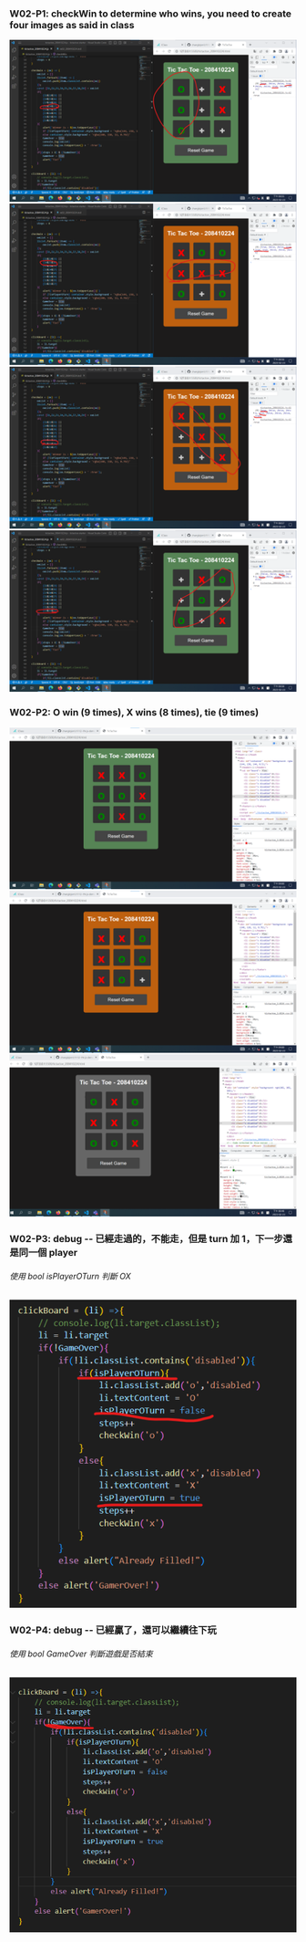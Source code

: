 ### W02-P1: checkWin to determine who wins, you need to create four images as said in class

![](w02-p1-1.png)
![](w02-p1-2.png)
![](w02-p1-3.png)
![](w02-p1-4.png)

### W02-P2: O win (9 times), X wins (8 times), tie (9 times)

![](w02-p2-1.png)
![](w02-p2-2.png)
![](w02-p2-3.png)

### W02-P3: debug -- 已經走過的，不能走，但是 turn 加 1，下一步還是同一個 player

###### 使用 bool isPlayerOTurn 判斷 OX
![](w02-p3.png)

### W02-P4: debug -- 已經贏了，還可以繼續往下玩

###### 使用 bool GameOver 判斷遊戲是否結束
![](w02-p4.png)
